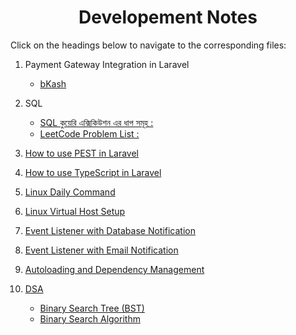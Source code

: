 <div align='center'>

# Developement Notes
</div>

Click on the headings below to navigate to the corresponding files:

1. Payment Gateway Integration in Laravel
    - [bKash](pages/bkash-integration.md)
    <!-- - [Stripe](pages/stripe-integration.md) -->

1. SQL
    - [SQL কুয়েরি এক্সিকিউশন এর ধাপ সমূহ :](pages/sql/SQL-কুয়েরি-এক্সিকিউশন-এর-ধাপ-সমূহ.md)
    - [LeetCode Problem List :](/pages/sql/leetcode-problem-list.md)

1. [How to use PEST in Laravel](pages/PEST-Laravel.md)

1. [How to use TypeScript in Laravel](pages/TypeScriptWithLaravel.md)

1. [Linux Daily Command](pages/LinuxDailyCommand.md)

1. [Linux Virtual Host Setup](pages/virtualhost.md)

1. [Event Listener with Database Notification](pages/Event-Listener-with-Database-Notification.md)

1. [Event Listener with Email Notification](pages/Event-Listener-with-Email-Notification.md)

1. [Autoloading and Dependency Management](pages/Composer-Autoloading-and-Dependency-Management.md)

1. [DSA]()
    - [Binary Search Tree (BST)](pages/dsa/BST.md)
    - [Binary Search Algorithm](pages/dsa/Binary-Search-Algorithm.md)
